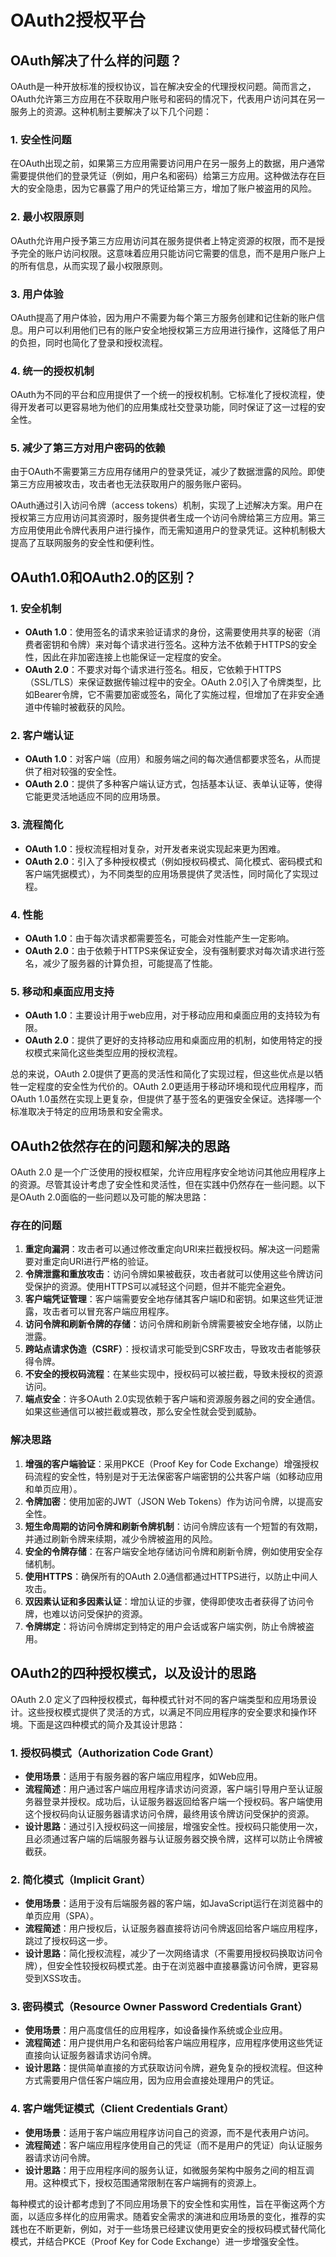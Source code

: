# OAuth2授权平台

## OAuth解决了什么样的问题？

OAuth是一种开放标准的授权协议，旨在解决安全的代理授权问题。简而言之，OAuth允许第三方应用在不获取用户账号和密码的情况下，代表用户访问其在另一服务上的资源。这种机制主要解决了以下几个问题：

### 1. 安全性问题

在OAuth出现之前，如果第三方应用需要访问用户在另一服务上的数据，用户通常需要提供他们的登录凭证（例如，用户名和密码）给第三方应用。这种做法存在巨大的安全隐患，因为它暴露了用户的凭证给第三方，增加了账户被盗用的风险。

### 2. 最小权限原则

OAuth允许用户授予第三方应用访问其在服务提供者上特定资源的权限，而不是授予完全的账户访问权限。这意味着应用只能访问它需要的信息，而不是用户账户上的所有信息，从而实现了最小权限原则。

### 3. 用户体验

OAuth提高了用户体验，因为用户不需要为每个第三方服务创建和记住新的账户信息。用户可以利用他们已有的账户安全地授权第三方应用进行操作，这降低了用户的负担，同时也简化了登录和授权流程。

### 4. 统一的授权机制

OAuth为不同的平台和应用提供了一个统一的授权机制。它标准化了授权流程，使得开发者可以更容易地为他们的应用集成社交登录功能，同时保证了这一过程的安全性。

### 5. 减少了第三方对用户密码的依赖

由于OAuth不需要第三方应用存储用户的登录凭证，减少了数据泄露的风险。即使第三方应用被攻击，攻击者也无法获取用户的服务账户密码。

OAuth通过引入访问令牌（access tokens）机制，实现了上述解决方案。用户在授权第三方应用访问其资源时，服务提供者生成一个访问令牌给第三方应用。第三方应用使用此令牌代表用户进行操作，而无需知道用户的登录凭证。这种机制极大提高了互联网服务的安全性和便利性。

## OAuth1.0和OAuth2.0的区别？

### 1. 安全机制

- **OAuth 1.0**：使用签名的请求来验证请求的身份，这需要使用共享的秘密（消费者密钥和令牌）来对每个请求进行签名。这种方法不依赖于HTTPS的安全性，因此在非加密连接上也能保证一定程度的安全。
- **OAuth 2.0**：不要求对每个请求进行签名。相反，它依赖于HTTPS（SSL/TLS）来保证数据传输过程中的安全。OAuth 2.0引入了令牌类型，比如Bearer令牌，它不需要加密或签名，简化了实施过程，但增加了在非安全通道中传输时被截获的风险。

### 2. 客户端认证

- **OAuth 1.0**：对客户端（应用）和服务端之间的每次通信都要求签名，从而提供了相对较强的安全性。
- **OAuth 2.0**：提供了多种客户端认证方式，包括基本认证、表单认证等，使得它能更灵活地适应不同的应用场景。

### 3. 流程简化

- **OAuth 1.0**：授权流程相对复杂，对开发者来说实现起来更为困难。
- **OAuth 2.0**：引入了多种授权模式（例如授权码模式、简化模式、密码模式和客户端凭据模式），为不同类型的应用场景提供了灵活性，同时简化了实现过程。

### 4. 性能

- **OAuth 1.0**：由于每次请求都需要签名，可能会对性能产生一定影响。
- **OAuth 2.0**：由于依赖于HTTPS来保证安全，没有强制要求对每次请求进行签名，减少了服务器的计算负担，可能提高了性能。

### 5. 移动和桌面应用支持

- **OAuth 1.0**：主要设计用于web应用，对于移动应用和桌面应用的支持较为有限。
- **OAuth 2.0**：提供了更好的支持移动应用和桌面应用的机制，如使用特定的授权模式来简化这些类型应用的授权流程。

总的来说，OAuth 2.0提供了更高的灵活性和简化了实现过程，但这些优点是以牺牲一定程度的安全性为代价的。OAuth 2.0更适用于移动环境和现代应用程序，而OAuth 1.0虽然在实现上更复杂，但提供了基于签名的更强安全保证。选择哪一个标准取决于特定的应用场景和安全需求。

## OAuth2依然存在的问题和解决的思路

OAuth 2.0 是一个广泛使用的授权框架，允许应用程序安全地访问其他应用程序上的资源。尽管其设计考虑了安全性和灵活性，但在实践中仍然存在一些问题。以下是OAuth 2.0面临的一些问题以及可能的解决思路：

### 存在的问题

1. **重定向漏洞**：攻击者可以通过修改重定向URI来拦截授权码。解决这一问题需要对重定向URI进行严格的验证。
2. **令牌泄露和重放攻击**：访问令牌如果被截获，攻击者就可以使用这些令牌访问受保护的资源。使用HTTPS可以减轻这个问题，但并不能完全避免。
3. **客户端凭证管理**：客户端需要安全地存储其客户端ID和密钥。如果这些凭证泄露，攻击者可以冒充客户端应用程序。
4. **访问令牌和刷新令牌的存储**：访问令牌和刷新令牌需要被安全地存储，以防止泄露。
5. **跨站点请求伪造（CSRF）**：授权请求可能受到CSRF攻击，导致攻击者能够获得令牌。
6. **不安全的授权码流程**：在某些实现中，授权码可以被拦截，导致未授权的资源访问。
7. **端点安全**：许多OAuth 2.0实现依赖于客户端和资源服务器之间的安全通信。如果这些通信可以被拦截或篡改，那么安全性就会受到威胁。

### 解决思路

1. **增强的客户端验证**：采用PKCE（Proof Key for Code Exchange）增强授权码流程的安全性，特别是对于无法保密客户端密钥的公共客户端（如移动应用和单页应用）。
2. **令牌加密**：使用加密的JWT（JSON Web Tokens）作为访问令牌，以提高安全性。
3. **短生命周期的访问令牌和刷新令牌机制**：访问令牌应该有一个短暂的有效期，并通过刷新令牌来续期，减少令牌被盗用的风险。
4. **安全的令牌存储**：在客户端安全地存储访问令牌和刷新令牌，例如使用安全存储机制。
5. **使用HTTPS**：确保所有的OAuth 2.0通信都通过HTTPS进行，以防止中间人攻击。
6. **双因素认证和多因素认证**：增加认证的步骤，使得即使攻击者获得了访问令牌，也难以访问受保护的资源。
7. **令牌绑定**：将访问令牌绑定到特定的用户会话或客户端实例，防止令牌被盗用。

## OAuth2的四种授权模式，以及设计的思路

OAuth 2.0 定义了四种授权模式，每种模式针对不同的客户端类型和应用场景设计。这些授权模式提供了灵活的方式，以满足不同应用程序的安全要求和操作环境。下面是这四种模式的简介及其设计思路：

### 1. 授权码模式（Authorization Code Grant）

- **使用场景**：适用于有服务器的客户端应用程序，如Web应用。
- **流程简述**：用户通过客户端应用程序请求访问资源，客户端引导用户至认证服务器登录并授权。成功后，认证服务器返回给客户端一个授权码。客户端使用这个授权码向认证服务器请求访问令牌，最终用该令牌访问受保护的资源。
- **设计思路**：通过引入授权码这一间接层，增强安全性。授权码只能使用一次，且必须通过客户端的后端服务器与认证服务器交换令牌，这样可以防止令牌被截获。

### 2. 简化模式（Implicit Grant）

- **使用场景**：适用于没有后端服务器的客户端，如JavaScript运行在浏览器中的单页应用（SPA）。
- **流程简述**：用户授权后，认证服务器直接将访问令牌返回给客户端应用程序，跳过了授权码这一步。
- **设计思路**：简化授权流程，减少了一次网络请求（不需要用授权码换取访问令牌），但安全性较授权码模式差。由于在浏览器中直接暴露访问令牌，更容易受到XSS攻击。

### 3. 密码模式（Resource Owner Password Credentials Grant）

- **使用场景**：用户高度信任的应用程序，如设备操作系统或企业应用。
- **流程简述**：用户提供用户名和密码给客户端应用程序，应用程序使用这些凭证直接向认证服务器请求访问令牌。
- **设计思路**：提供简单直接的方式获取访问令牌，避免复杂的授权流程。但这种方式需要用户信任客户端应用，因为应用会直接处理用户的凭证。

### 4. 客户端凭证模式（Client Credentials Grant）

- **使用场景**：适用于客户端应用程序访问自己的资源，而不是代表用户访问。
- **流程简述**：客户端应用程序使用自己的凭证（而不是用户的凭证）向认证服务器请求访问令牌。
- **设计思路**：用于应用程序间的服务认证，如微服务架构中服务之间的相互调用。这种模式下，授权范围通常限制在客户端拥有的资源上。

每种模式的设计都考虑到了不同应用场景下的安全性和实用性，旨在平衡这两个方面，以适应多样化的应用需求。随着安全需求的演进和应用场景的变化，推荐的实践也在不断更新，例如，对于一些场景已经建议使用更安全的授权码模式替代简化模式，并结合PKCE（Proof Key for Code Exchange）进一步增强安全性。